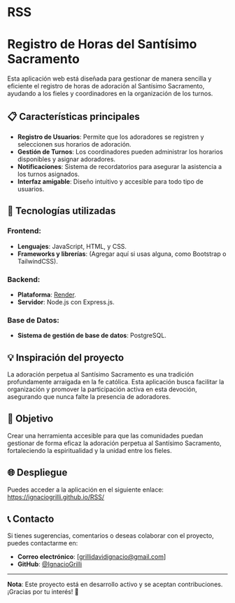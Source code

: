 # RSS

# Registro de Horas del Santísimo Sacramento

Esta aplicación web está diseñada para gestionar de manera sencilla y eficiente el registro de horas de adoración al Santísimo Sacramento, ayudando a los fieles y coordinadores en la organización de los turnos.

## 📋 Características principales

- **Registro de Usuarios**: Permite que los adoradores se registren y seleccionen sus horarios de adoración.
- **Gestión de Turnos**: Los coordinadores pueden administrar los horarios disponibles y asignar adoradores.
- **Notificaciones**: Sistema de recordatorios para asegurar la asistencia a los turnos asignados.
- **Interfaz amigable**: Diseño intuitivo y accesible para todo tipo de usuarios.

## 🚀 Tecnologías utilizadas

### Frontend:
- **Lenguajes**: JavaScript, HTML, y CSS.
- **Frameworks y librerías**: (Agregar aquí si usas alguna, como Bootstrap o TailwindCSS).

### Backend:
- **Plataforma**: [Render](https://render.com/).
- **Servidor**: Node.js con Express.js.

### Base de Datos:
- **Sistema de gestión de base de datos**: PostgreSQL.

## 💡 Inspiración del proyecto

La adoración perpetua al Santísimo Sacramento es una tradición profundamente arraigada en la fe católica. Esta aplicación busca facilitar la organización y promover la participación activa en esta devoción, asegurando que nunca falte la presencia de adoradores.

## 🎯 Objetivo

Crear una herramienta accesible para que las comunidades puedan gestionar de forma eficaz la adoración perpetua al Santísimo Sacramento, fortaleciendo la espiritualidad y la unidad entre los fieles.

## 🌐 Despliegue

Puedes acceder a la aplicación en el siguiente enlace:  
https://ignaciogrilli.github.io/RSS/ 

## 📞 Contacto

Si tienes sugerencias, comentarios o deseas colaborar con el proyecto, puedes contactarme en:

- **Correo electrónico**: [grillidavidignacio@gmail.com]
- **GitHub**: [@IgnacioGrilli](https://github.com/IgnacioGrilli)

---

**Nota**: Este proyecto está en desarrollo activo y se aceptan contribuciones. ¡Gracias por tu interés! 🙌

